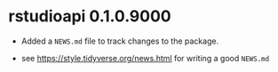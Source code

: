 # rstudioapi 0.1.0.9000

* Added a `NEWS.md` file to track changes to the package.

* see https://style.tidyverse.org/news.html for writing a good `NEWS.md`


